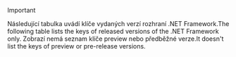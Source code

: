 
> [!IMPORTANT]
> <span data-ttu-id="c5c22-101">Následující tabulka uvádí klíče vydaných verzí rozhraní .NET Framework.</span><span class="sxs-lookup"><span data-stu-id="c5c22-101">The following table lists the keys of released versions of the .NET Framework only.</span></span> <span data-ttu-id="c5c22-102">Zobrazí nemá seznam klíče preview nebo předběžné verze.</span><span class="sxs-lookup"><span data-stu-id="c5c22-102">It doesn't list the keys of preview or pre-release versions.</span></span>
